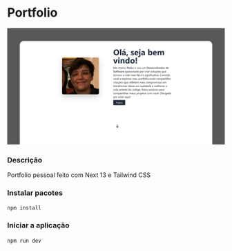 # Portfolio
![Cap](https://raw.githubusercontent.com/PedroLMaia/Portfolio/main/public/port.png)

### Descrição
Portfolio pessoal feito com Next 13 e Tailwind CSS

### Instalar pacotes
```shell
npm install
```

### Iniciar a aplicação
```shell
npm run dev
```
